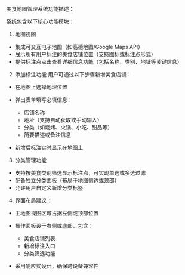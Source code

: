 美食地图管理系统功能描述：

系统包含以下核心功能模块：

1. 地图视图

* 集成可交互电子地图（如高德地图/Google Maps API）
* 展示所有用户标注的美食店铺位置（支持图标或标注点形式）
* 提供标注点点击查看详细信息功能（包括名称、类别、地址等关键信息）

2. 添加标注功能
    用户可通过以下步骤新增美食店铺：

* 在地图上选择地理位置
* 弹出表单填写必填信息：

  * 店铺名称
  * 地址（支持自动获取或手动输入）
  * 分类（如烧烤、火锅、小吃、甜品等）
  * 简要描述或备注信息
* 新增后标注实时显示在地图上

3. 分类管理功能

* 支持按美食类别筛选显示标注点，可实现单选或多选过滤
* 配备独立分类面板（布局于地图侧边或顶部）
* 允许用户自定义新增分类标签

4. 界面布局建议：

* 主地图视图区域占据左侧或顶部位置
* 操作面板设于右侧或底部，包含：

  * 美食店铺列表
  * 新增标注入口
  * 分类筛选功能
* 采用响应式设计，确保跨设备兼容性